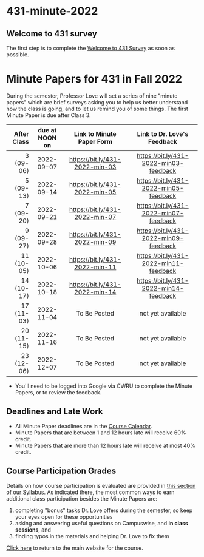 # 431-minute-2022

## Welcome to 431 survey

The first step is to complete the [Welcome to 431 Survey](https://bit.ly/431-2022-welcome-survey) as soon as possible.

# Minute Papers for 431 in Fall 2022

During the semester, Professor Love will set a series of nine "minute papers" which are brief surveys asking you to help us better understand how the class is going, and to let us remind you of some things. The first Minute Paper is due after Class 3.

After Class | due at NOON on | Link to Minute Paper Form | Link to Dr. Love's Feedback
----------: | :------: | :--------: | :----------:
3 (09-06) | 2022-09-07 | https://bit.ly/431-2022-min-03 | https://bit.ly/431-2022-min03-feedback
5 (09-13) | 2022-09-14 | https://bit.ly/431-2022-min-05 | https://bit.ly/431-2022-min05-feedback
7 (09-20) | 2022-09-21 | https://bit.ly/431-2022-min-07 | https://bit.ly/431-2022-min07-feedback
9 (09-27) | 2022-09-28 | https://bit.ly/431-2022-min-09 | https://bit.ly/431-2022-min09-feedback
11 (10-05) | 2022-10-06 | https://bit.ly/431-2022-min-11 | https://bit.ly/431-2022-min11-feedback
14 (10-17) | 2022-10-18 | https://bit.ly/431-2022-min-14 | https://bit.ly/431-2022-min14-feedback
17 (11-03) | 2022-11-04 | To Be Posted | not yet available
20 (11-15) | 2022-11-16 | To Be Posted | not yet available
23 (12-06) | 2022-12-07 | To Be Posted | not yet available

- You'll need to be logged into Google via CWRU to complete the Minute Papers, or to review the feedback.

## Deadlines and Late Work

- All Minute Paper deadlines are in the [Course Calendar](https://thomaselove.github.io/431-2022/calendar.html).
- Minute Papers that are between 1 and 12 hours late will receive 60% credit. 
- Minute Papers that are more than 12 hours late will receive at most 40% credit.

## Course Participation Grades

Details on how course participation is evaluated are provided in [this section of our Syllabus](https://thomaselove.github.io/431-syllabus-2022/assignments.html#class-participation). As indicated there, the most common ways to earn additional class participation besides the Minute Papers are:

1. completing "bonus" tasks Dr. Love offers during the semester, so keep your eyes open for these opportunities
2. asking and answering useful questions on Campuswise, and **in class sessions**, and 
3. finding typos in the materials and helping Dr. Love to fix them

[Click here](https://thomaselove.github.io/431-2022/) to return to the main website for the course.

